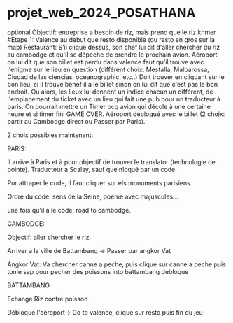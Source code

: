 # projet_web_2024_POSATHANA
optional
Objectif: entreprise a besoin de riz, mais prend que le riz khmer
#Etape 1: Valence
au debut que resto disponible (ou resto en gros sur la map)
Restaurant: S'il clique dessus,  son chef lui dit d'aller chercher du riz au cambodge et qu'il se dépeche de prendre le prochain avion.
Aéroport: on lui dit que son billet est perdu dans valence faut qu'il trouve avec l'enigme sur le lieu en question (différent choix: Mestalla, Malbarossa, Ciudad de las ciencias, oceanographic, etc..) 
Doit trouver en cliquant sur le bon lieu, si il trouve bénef il a le billet sinon on lui dit que c'est pas le bon endroit. Ou alors, les lieux lui donnent un indice chacun un différent, de l'emplacement du ticket avec un lieu qui fait une pub pour un traducteur à paris.
On pourrait mettre un Timer pcq avion qui décole à une certaine heure et si timer fini GAME OVER.
Aéroport débloqué avec le billet (2 choix: partir au Cambodge direct ou Passer par Paris).

2 choix possibles maintenant:

PARIS:

Il arrive à Paris et à pour objectif de trouver le translator (technologie de pointe). Traducteur a Scalay, sauf que nloqué par un code. 

Pur attraper le code, il faut cliquer sur els monuments parisiens. 

Ordre du code:  sens de la Seine, poeme avec majuscules...

une fois qu'il a le code, road to cambodge.

CAMBODGE: 

Objectif: aller chercher le riz.

Arriver a la ville de Battambang -> Passer par angkor Vat

Angkor Vat: Va chercher canne a peche, puis clique sur canne a peche puis tonle sap pour pecher des poissons into battambang debloque

BATTAMBANG

Echange Riz contre poisson

Débloque l'aéroport-> Go to valence, clique sur resto puis fin du jeu 





